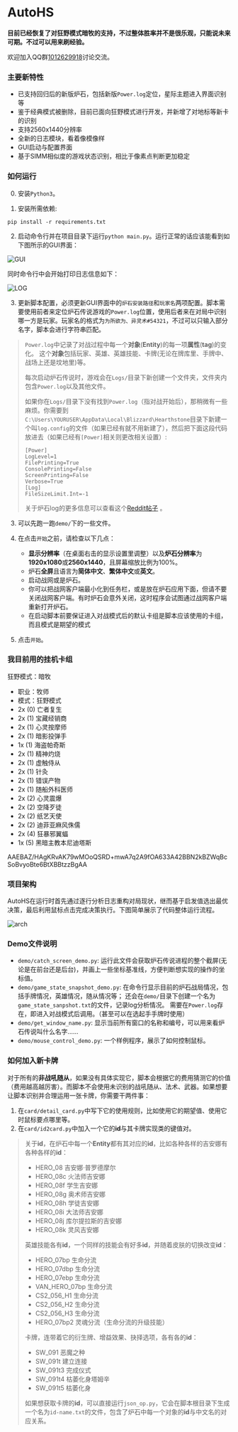# AutoHS

**目前已经恢复了对狂野模式暗牧的支持，不过整体胜率并不是很乐观，只能说未来可期。不过可以用来刷经验。**

欢迎加入QQ群[1012629918](http://qm.qq.com/cgi-bin/qm/qr?_wv=1027&k=a8wTD1v8YA190h3W95Q1iuEGZsRn0hwg&authKey=qnGdACuWGAvYI4mN0o3jzTLbAyUjj1QqY6SjFoAPjkCkVmQMUABVHgw7DxN26TkT&noverify=0&group_code=1012629918)讨论交流。

### 主要新特性

- 已支持回归后的新版炉石，包括新版`Power.log`定位，星际主题进入界面识别等
- 鉴于经典模式被删除，目前已面向狂野模式进行开发，并新增了对地标等新卡的识别
- 支持2560x1440分辨率
- 全新的日志模块，看着像模像样
- GUI启动与配置界面
- 基于SIMM相似度的游戏状态识别，相比于像素点判断更加稳定

### 如何运行

0. 安装`Python3`。

1. 安装所需依赖:
```
pip install -r requirements.txt
```

2. 启动命令行并在项目目录下运行`python main.py`。运行正常的话应该能看到如下图所示的GUI界面：

![GUI](./figs/gui.png)

同时命令行中会开始打印日志信息如下：

![LOG](./figs/log.png)

3. 更新脚本配置，必须更新GUI界面中的`炉石安装路径`和`玩家名`两项配置。脚本需要使用前者来定位炉石传说游戏的`Power.log`位置，使用后者来在对局中识别哪一方是玩家。玩家名的格式为`为所欲为、异灵术#54321`，不过可以只输入部分名字，脚本会进行字符串匹配。

> `Power.log`中记录了对战过程中每一个**对象**(**Entity**)的每一项**属性**(**tag**)的变化。 这个**对象**包括玩家、英雄、英雄技能、卡牌(无论在牌库里、手牌中、战场上还是坟地里)等。
> 
> 每次启动炉石传说时，游戏会在`Logs/`目录下新创建一个文件夹，文件夹内包含`Power.log`以及其他文件。
> 
> 如果你在`Logs/`目录下没有找到`Power.log`（指对战开始后），那稍微有一些麻烦。你需要到`C:\Users\YOURUSER\AppData\Local\Blizzard\Hearthstone`目录下新建一个叫`log.config`的文件（如果已经有就不用新建了），然后把下面这段代码放进去（如果已经有`[Power]`相关则更改相关设置）:
> ```
> [Power]
> LogLevel=1
> FilePrinting=True
> ConsolePrinting=False
> ScreenPrinting=False
> Verbose=True
> [Log]
> FileSizeLimit.Int=-1
> ```
> 
> 关于炉石log的更多信息可以查看这个[Reddit帖子](https://www.reddit.com/r/hearthstone/comments/268fkk/simple_hearthstone_logging_see_your_complete_play/) 。

3. 可以先跑一跑`demo/`下的一些文件。

4. 在点击`开始`之前，请检查以下几点：
   - **显示分辨率**（在桌面右击的显示设置里调整）以及**炉石分辨率**为**1920x1080**或**2560x1440**，且屏幕缩放比例为100%。
   - 炉石**全屏**且语言为**简体中文**、**繁体中文**或**英文**。
   - 启动战网或是炉石。
   - 你可以把战网客户端最小化到任务栏，或是放在炉石应用下面，但请不要关闭战网客户端。有时炉石会意外关闭，这时程序会试图通过战网客户端重新打开炉石。
   - 在启动脚本前要保证进入对战模式后的默认卡组是脚本应该使用的卡组，而且模式是期望的模式

5. 点击`开始`。


### 我目前用的挂机卡组 
狂野模式：暗牧
- 职业：牧师
- 模式：狂野模式
- 2x (0) 亡者复生
- 2x (1) 宝藏经销商
- 2x (1) 心灵按摩师
- 2x (1) 暗影投弹手
- 1x (1) 海盗帕奇斯
- 2x (1) 精神灼烧
- 2x (1) 虚触侍从
- 2x (1) 针灸
- 2x (1) 错误产物
- 2x (1) 随船外科医师
- 2x (2) 心灵震爆
- 2x (2) 空降歹徒
- 2x (2) 纸艺天使
- 2x (2) 迪菲亚麻风侏儒
- 2x (4) 狂暴邪翼蝠
- 1x (5) 黑暗主教本尼迪塔斯

AAEBAZ/HAgKRvAK79wMOoQSRD+mwA7q2A9fOA633A42BBN2kBZWqBcSoBvyoBte6BtXBBtzzBgAA


### 项目架构

AutoHS在运行时首先通过逐行分析日志重构对局现状，继而基于启发值选出最优决策，最后利用鼠标点击完成决策执行。下图简单展示了代码整体运行流程。

![arch](./figs/arch.png)


### Demo文件说明
- `demo/catch_screen_demo.py`: 运行此文件会获取炉石传说进程的整个截屏(无论是在前台还是后台)，并画上一些坐标基准线，方便判断想实现的操作的坐标值。
- `demo/game_state_snapshot_demo.py`: 在命令行显示目前的炉石战局情况，包括手牌情况，英雄情况，随从情况等； 还会在`demo/`目录下创建一个名为`game_state_sanpshot.txt`的文件，记录log分析情况。 需要在`Power.log`存在，即进入对战模式后调用。（甚至可以在选起手手牌时使用）
- `demo/get_window_name.py`: 显示当前所有窗口的名称和编号，可以用来看炉石传说叫什么名字……
- `demo/mouse_control_demo.py`: 一个样例程序，展示了如何控制鼠标。

### 如何加入新卡牌
对于所有的**非战吼随从**，如果没有具体实现它，脚本会根据它的费用猜测它的价值（费用越高越厉害）。而脚本不会使用未识别的战吼随从、法术、武器。如果想要让脚本识别并合理运用一张卡牌，你需要干两件事：
1. 在`card/detail_card.py`中写下它的使用规则，比如使用它的期望值、使用它时鼠标要点哪里等。
2. 在`card/id2card.py`中加入一个它的**id**与其卡牌实现类的键值对。

> 关于**id**，在炉石中每一个**Entity**都有其对应的**id**，比如各种各样的吉安娜有各种各样的**id**：
> - HERO_08 吉安娜·普罗德摩尔
> - HERO_08c 火法师吉安娜
> - HERO_08f 学生吉安娜
> - HERO_08g 奥术师吉安娜
> - HERO_08h 学徒吉安娜
> - HERO_08i 大法师吉安娜
> - HERO_08j 库尔提拉斯的吉安娜
> - HERO_08k 灵风吉安娜
> 
> 英雄技能各有**id**，一个同样的技能会有好多**id**，并随着皮肤的切换改变**id**：
> - HERO_07bp 生命分流
> - HERO_07dbp 生命分流
> - HERO_07ebp 生命分流
> - VAN_HERO_07bp 生命分流
> - CS2_056_H1 生命分流
> - CS2_056_H2 生命分流
> - CS2_056_H3 生命分流
> - HERO_07bp2 灵魂分流（生命分流的升级技能）
> 
> 卡牌，连带着它的衍生牌、增益效果、抉择选项，各有各的**id**：
> - SW_091 恶魔之种
> - SW_091t 建立连接
> - SW_091t3 完成仪式
> - SW_091t4 枯萎化身塔姆辛
> - SW_091t5 枯萎化身
> 
> 如果想获取卡牌的**id**，可以直接运行`json_op.py`，它会在脚本根目录下生成一个名为`id-name.txt`的文件，包含了炉石中每一个对象的**id**与中文名的对应关系。